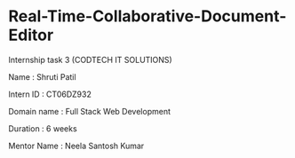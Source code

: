 # Real-Time-Collaborative-Document-Editor

Internship task 3 (CODTECH IT SOLUTIONS)

Name : Shruti Patil

Intern ID : CT06DZ932

Domain name : Full Stack Web Development

Duration : 6 weeks

Mentor Name : Neela Santosh Kumar
